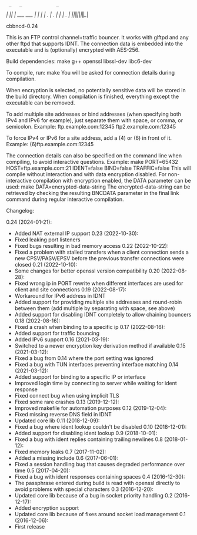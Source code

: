      _   _             _ 
 ___| |_| |_ ___ ___ _| |
|  _| . | . |   |  _| . |
|___|___|___|_|_|___|___|

cbbncd-0.24

This is an FTP control channel+traffic bouncer.
It works with glftpd and any other ftpd that supports IDNT.
The connection data is embedded into the executable and is (optionally)
encrypted with AES-256.

Build dependencies: make g++ openssl libssl-dev libc6-dev

To compile, run: make
You will be asked for connection details during compilation.

When encryption is selected, no potentially sensitive data will be stored
in the build directory.
When compilation is finished, everything except the executable can be
removed.

To add multiple site addresses or bind addresses (when specifying both IPv4
and IPv6 for example), just separate them with space, or comma, or semicolon.
Example: ftp.example.com:12345 ftp2.example.com:12345

To force IPv4 or IPv6 for a site address, add a (4) or (6) in front of it.
Example: (6)ftp.example.com:12345

The connection details can also be specified on the command line when
compiling, to avoid interactive questions. Example:
make PORT=65432 HOST=ftp.example.com:21 IDENT=false BIND=false TRAFFIC=false
This will compile without interaction and with data encryption disabled.
For non-interactive compilation with encryption enabled, the DATA parameter
can be used:
make DATA=encrypted-data-string
The encrypted-data-string can be retrieved by checking the resulting
BNCDATA parameter in the final link command during regular interactive
compilation.

Changelog:

0.24 (2024-01-21):
  - Added NAT external IP support
0.23 (2022-10-30):
  - Fixed leaking port listeners
  - Fixed bugs resulting in bad memory access
0.22 (2022-10-22):
  - Fixed a problem with stalled transfers when a client connection sends a
    new CPSV/PASV/EPSV before the previous transfer connections were closed
0.21 (2022-10-10):
  - Some changes for better openssl version compatibility
0.20 (2022-08-28):
  - Fixed wrong ip in PORT rewrite when different interfaces are used
    for client and site connections
0.19 (2022-08-17):
  - Workaround for IPv6 address in IDNT
  - Added support for providing multiple site addresses and round-robin
    between them (add multiple by separating with space, see above)
  - Added support for disabling IDNT completely to allow chaining
    bouncers
0.18 (2022-08-16):
  - Fixed a crash when binding to a specific ip
0.17 (2022-08-16):
  - Added support for traffic bouncing
  - Added IPv6 support
0.16 (2021-03-19):
  - Switched to a newer encryption key derivation method if available
0.15 (2021-03-12):
  - Fixed a bug from 0.14 where the port setting was ignored
  - Fixed a bug with TUN interfaces preventing interface matching
0.14 (2021-03-12):
  - Added support for binding to a specific IP or interface
  - Improved login time by connecting to server while waiting for ident
    response
  - Fixed connect bug when using implicit TLS
  - Fixed some rare crashes
0.13 (2019-12-12):
  - Improved makefile for automation purposes
0.12 (2019-12-04):
  - Fixed missing reverse DNS field in IDNT
  - Updated core lib
0.11 (2018-12-09):
  - Fixed a bug where ident lookup couldn't be disabled
0.10 (2018-12-01):
  - Added support for disabling ident lookup
0.9 (2018-10-01):
  - Fixed a bug with ident replies containing trailing newlines
0.8 (2018-01-12):
  - Fixed memory leaks
0.7 (2017-11-02):
  - Added a missing include
0.6 (2017-06-01):
  - Fixed a session handling bug that causes degraded performance over time
0.5 (2017-04-20):
  - Fixed a bug with ident responses containing spaces
0.4 (2016-12-30):
  - The passphrase entered during build is read with openssl directly to
    avoid problems with special characters
0.3 (2016-12-20):
  - Updated core lib because of a bug in socket priority handling
0.2 (2016-12-17):
  - Added encryption support
  - Updated core lib because of fixes around socket load management
0.1 (2016-12-06):
  - First release
